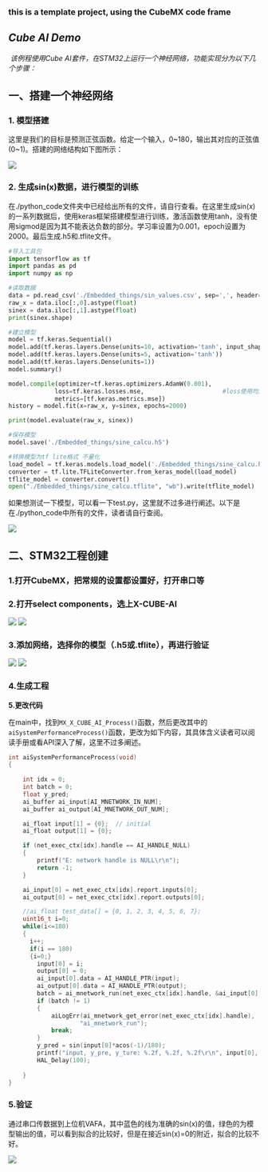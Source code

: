 ### **this is a template project, using the CubeMX code frame**

## ***Cube AI Demo***

​	*该例程使用Cube AI套件，在STM32上运行一个神经网络，功能实现分为以下几个步骤：*

## 一、搭建一个神经网络

### 1. 模型搭建

​	这里是我们的目标是预测正弦函数。给定一个输入，0~180，输出其对应的正弦值(0~1)。搭建的网络结构如下图所示：

<img src=".\images\模型结构.jpg"/>

### 2. 生成sin(x)数据，进行模型的训练

​	在./python_code文件夹中已经给出所有的文件，请自行查看。在这里生成sin(x)的一系列数据后，使用keras框架搭建模型进行训练，激活函数使用tanh，没有使用sigmod是因为其不能表达负数的部分。学习率设置为0.001，epoch设置为2000。最后生成.h5和.tflite文件。

```python
#导入工具包
import tensorflow as tf
import pandas as pd
import numpy as np

#读取数据
data = pd.read_csv('./Embedded_things/sin_values.csv', sep=',', header=None)
raw_x = data.iloc[:,0].astype(float)
sinex = data.iloc[:,1].astype(float)
print(sinex.shape)

#建立模型
model = tf.keras.Sequential()
model.add(tf.keras.layers.Dense(units=10, activation='tanh', input_shape=(1,)))
model.add(tf.keras.layers.Dense(units=5, activation='tanh'))
model.add(tf.keras.layers.Dense(units=1))
model.summary()

model.compile(optimizer=tf.keras.optimizers.AdamW(0.001),
             loss=tf.keras.losses.mse,                      #loss使用均方差，刚才的分类用的交叉熵
             metrics=[tf.keras.metrics.mse])
history = model.fit(x=raw_x, y=sinex, epochs=2000)

print(model.evaluate(raw_x, sinex))

#保存模型
model.save('./Embedded_things/sine_calcu.h5')

#转换模型为tf lite格式 不量化
load_model = tf.keras.models.load_model('./Embedded_things/sine_calcu.h5')
converter = tf.lite.TFLiteConverter.from_keras_model(load_model)
tflite_model = converter.convert()
open("./Embedded_things/sine_calcu.tflite", "wb").write(tflite_model)
```

​	如果想测试一下模型，可以看一下test.py，这里就不过多进行阐述。以下是在./python_code中所有的文件，读者请自行查阅。

<img src=".\images\文件.jpg"/>

## 二、STM32工程创建

### **1.打开CubeMX，把常规的设置都设置好，打开串口**等

### **2.打开select components**，选上X-CUBE-AI

<img src=".\images\step0.jpg"/>

<img src=".\images\step1.jpg"/>

### **3.添加网络，选择你的模型（.h5或.tflite），再进行验证**

<img src=".\images\step3.jpg"/>

<img src=".\images\step4.png"/>

### **4.生成工程**

**5.更改代码**

​	在main中，找到`MX_X_CUBE_AI_Process()`函数，然后更改其中的`aiSystemPerformanceProcess()`函数，更改为如下内容，其具体含义读者可以阅读手册或看API深入了解，这里不过多阐述。

```c
int aiSystemPerformanceProcess(void)
{
		
    int idx = 0;
    int batch = 0;
    float y_pred;
    ai_buffer ai_input[AI_MNETWORK_IN_NUM];
    ai_buffer ai_output[AI_MNETWORK_OUT_NUM];

    ai_float input[1] = {0};  // initial
    ai_float output[1] = {0};

    if (net_exec_ctx[idx].handle == AI_HANDLE_NULL)
    {
        printf("E: network handle is NULL\r\n");
        return -1;
    }

    ai_input[0] = net_exec_ctx[idx].report.inputs[0];
    ai_output[0] = net_exec_ctx[idx].report.outputs[0];

    //ai_float test_data[] = {0, 1, 2, 3, 4, 5, 6, 7};
    uint16_t i=0;
    while(i<=180)
    {
      i++;
      if(i == 180)
      {i=0;}
    	input[0] = i;
    	output[0] = 0;
    	ai_input[0].data = AI_HANDLE_PTR(input);
    	ai_output[0].data = AI_HANDLE_PTR(output);
    	batch = ai_mnetwork_run(net_exec_ctx[idx].handle, &ai_input[0], &ai_output[0]);
    	if (batch != 1)
    	{
    		aiLogErr(ai_mnetwork_get_error(net_exec_ctx[idx].handle),
    				"ai_mnetwork_run");
    		break;
    	}
    	y_pred = sin(input[0]*acos(-1)/180);
    	printf("input, y_pre, y_ture: %.2f, %.2f, %.2f\r\n", input[0], output[0], y_pred);
    	HAL_Delay(100);
      
    }
}
```

### **5.验证**

​	通过串口传数据到上位机VAFA，其中蓝色的线为准确的sin(x)的值，绿色的为模型输出的值，可以看到拟合的比较好，但是在接近sin(x)=0的附近，拟合的比较不好。

<img src=".\images\step5.jpg"/>

